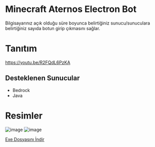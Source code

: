 # Minecraft Aternos Electron Bot

Bilgisayarınız açık olduğu süre boyunca belirtiğiniz sunucu/sunuculara belirtiğiniz sayıda botun girip çıkmasını sağlar.

# Tanıtım

https://youtu.be/R2FQdL6PzKA

## Desteklenen Sunucular

- Bedrock 
- Java

# Resimler

![image](https://user-images.githubusercontent.com/63351166/211203878-42bd4c5c-0ad1-4e21-911e-ca138a49d4b9.png)
![image](https://user-images.githubusercontent.com/63351166/211203894-b7fe1736-a18f-420a-8cf8-abdbf9168641.png)

[Exe Dosyasını İndir](https://drive.google.com/file/d/11PbevLUPWWVz_qszS6hWDqC83CZjstFE/view?usp=sharing)
